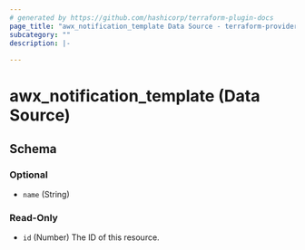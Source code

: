 ```yaml
---
# generated by https://github.com/hashicorp/terraform-plugin-docs
page_title: "awx_notification_template Data Source - terraform-provider-awx"
subcategory: ""
description: |-
  
---
```


# awx_notification_template (Data Source)





<!-- schema generated by tfplugindocs -->
## Schema

### Optional

- `name` (String)

### Read-Only

- `id` (Number) The ID of this resource.

